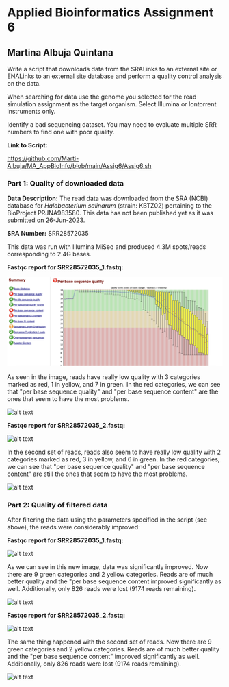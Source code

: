 # Applied Bioinformatics Assignment 6
## Martina Albuja Quintana

Write a script that downloads data from the SRALinks to an external site or ENALinks to an external site database and perform a quality control analysis on the data.

When searching for data use the genome you selected for the read simulation assignment as the target organism. Select Illumina or Iontorrent instruments only.

Identify a bad sequencing dataset. You may need to evaluate multiple SRR numbers to find one with poor quality.

**Link to Script:**

https://github.com/Marti-Albuja/MA_AppBioInfo/blob/main/Assig6/Assig6.sh

### Part 1: Quality of downloaded data

**Data Description:** The read data was downloaded from the SRA (NCBI) database for *Halobacterium salinarum* (strain: KBTZ02) pertaining to the BioProject	PRJNA983580. This data has not been published yet as it was submitted on 26-Jun-2023.

**SRA Number:** SRR28572035

This data was run with Illumina MiSeq and produced 4.3M spots/reads corresponding to 2.4G bases.

**Fastqc report for SRR28572035_1.fastq:**

![alt text](https://github.com/Marti-Albuja/MA_AppBioInfo/blob/main/Assig6/Images/Image1.png)

As seen in the image, reads have really low quality with 3 categories marked as red, 1 in yellow, and 7 in green. In the red categories, we can see that "per base sequence quality" and "per base sequence content" are the ones that seem to have the most problems.

![alt text](image-1.png)

**Fastqc report for SRR28572035_2.fastq:**

![alt text](image-2.png)

In the second set of reads, reads also seem to have really low quality with 2 categories marked as red, 3 in yellow, and 6 in green. In the red categories, we can see that "per base sequence quality" and "per base sequence content" are still the ones that seem to have the most problems.

![alt text](image-3.png)


### Part 2: Quality of filtered data

After filtering the data using the parameters specified in the script (see above), the reads were considerably improved:

**Fastqc report for SRR28572035_1.fastq:**

![alt text](image-4.png)

As we can see in this new image, data was significantly improved. Now there are 9 green categories and 2 yellow categories. Reads are of much better quality and the "per base sequence content improved significantly as well. Additionally, only 826 reads were lost (9174 reads remaining).

![alt text](image-5.png)

**Fastqc report for SRR28572035_2.fastq:**

![alt text](image-6.png)

The same thing happened with the second set of reads. Now there are 9 green categories and 2 yellow categories. Reads are of much better quality and the "per base sequence content" improved significantly as well. Additionally, only 826 reads were lost (9174 reads remaining).

![alt text](image-7.png)


